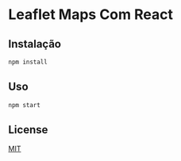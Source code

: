 # Leaflet Maps Com React



## Instalação

```bash
npm install
```

## Uso

```bash
npm start
```

## License

[MIT](https://choosealicense.com/licenses/mit/)

